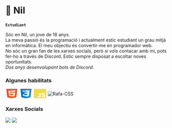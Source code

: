 # 🧐 Nil

**`Estudiant`**

Sóc en Nil, un jove de 18 anys.<br>La meva passió és la programació i actualment estic estudiant un grau mitjà en informàtica. El meu objectiu és convertir-me en programador web.<br>No sóc un gran fan de les xarxes socials, però si vols contacar amb mi, pots fer-ho a través de Discord. Estic sempre disposat a escoltar noves oportunitats.<br>*Dos anys desenvolupant bots de Discord.*

<div style="display: inline_block">
  <h3>Algunes habilitats</h3>
  <img align="center" alt="Nil-HTML" height="30" width="40" src="https://raw.githubusercontent.com/devicons/devicon/master/icons/html5/html5-original.svg">
  <img align="center" alt="Nil-CSS" height="30" width="40" src="https://raw.githubusercontent.com/devicons/devicon/master/icons/css3/css3-original.svg">
  <img align="center" alt="Nil-Js" height="30" width="40" src="https://raw.githubusercontent.com/devicons/devicon/master/icons/javascript/javascript-plain.svg">
  <img align="center" alt="Rafa-CSS" height="31" width="30" src="https://www.roxo.ir/blog-panel/wp-content/uploads/2017/09/photoshop-logo.jpg">
</div>

<div> 
  <h3>Xarxes Socials</h3>
  <a href="https://youtu.be/mCdA4bJAGGk" target="_blank"><img src="https://img.shields.io/badge/Discord-7289DA?style=for-the-badge&logo=discord&logoColor=white" target="_blank"></a> 
  <a href="https://instagram.com/nil_torrensripoll" target="_blank"><img src="https://img.shields.io/badge/-Instagram-%23E4405F?style=for-the-badge&logo=instagram&logoColor=white" target="_blank"></a>
</div>
